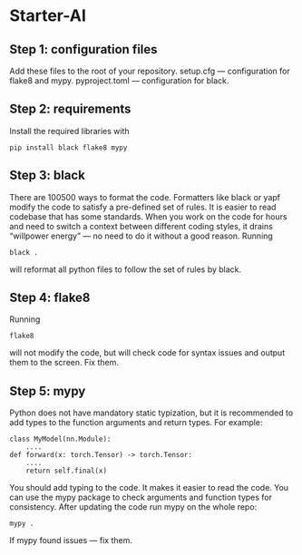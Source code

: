 # Starter-AI
## Step 1: configuration files
Add these files to the root of your repository.
setup.cfg — configuration for flake8 and mypy.
pyproject.toml — configuration for black.

## Step 2: requirements
Install the required libraries with
```
pip install black flake8 mypy
```

## Step 3: black
There are 100500 ways to format the code. Formatters like black or yapf modify the code to satisfy a pre-defined set of rules.
It is easier to read codebase that has some standards. When you work on the code for hours and need to switch a context between different coding styles, it drains “willpower energy” — no need to do it without a good reason.
Running
```
black .
```
will reformat all python files to follow the set of rules by black.

## Step 4: flake8
Running
```
flake8
```
will not modify the code, but will check code for syntax issues and output them to the screen.
Fix them.

## Step 5: mypy
Python does not have mandatory static typization, but it is recommended to add types to the function arguments and return types.
For example:
```
class MyModel(nn.Module):
    ....
def forward(x: torch.Tensor) -> torch.Tensor:
    ....
    return self.final(x)
```
You should add typing to the code. It makes it easier to read the code.
You can use the mypy package to check arguments and function types for consistency.
After updating the code run mypy on the whole repo:
```
mypy .
```
If mypy found issues — fix them.